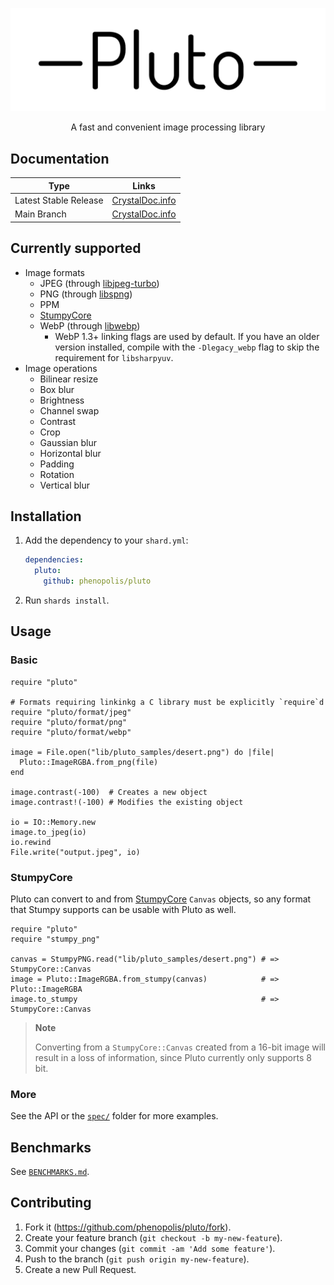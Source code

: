 <p align="center">
  <picture>
    <source
      media="(prefers-color-scheme: dark)"
      srcset="https://raw.githubusercontent.com/phenopolis/pluto-logo/main/logo-white.png"
    />
    <img
      alt="logo"
      src="https://raw.githubusercontent.com/phenopolis/pluto-logo/main/logo-black.png"
      width="720px"
    />
  </picture>
</p>

<p align="center">A fast and convenient image processing library</p>

## Documentation

| Type                  | Links                                                                                |
| --------------------- | ------------------------------------------------------------------------------------ |
| Latest Stable Release | [CrystalDoc.info](https://crystaldoc.info/github/phenopolis/pluto/v1.0.1/index.html) |
| Main Branch           | [CrystalDoc.info](https://crystaldoc.info/github/phenopolis/pluto/main/index.html)   |

## Currently supported

- Image formats
  - JPEG (through [libjpeg-turbo](https://github.com/libjpeg-turbo/libjpeg-turbo))
  - PNG (through [libspng](https://libspng.org/))
  - PPM
  - [StumpyCore](https://github.com/stumpycr/stumpy_core)
  - WebP (through [libwebp](https://developers.google.com/speed/webp))
    - WebP 1.3+ linking flags are used by default. If you have an older version installed, compile with the `-Dlegacy_webp` flag to skip the requirement for `libsharpyuv`.
- Image operations
  - Bilinear resize
  - Box blur
  - Brightness
  - Channel swap
  - Contrast
  - Crop
  - Gaussian blur
  - Horizontal blur
  - Padding
  - Rotation
  - Vertical blur

## Installation

1. Add the dependency to your `shard.yml`:

   ```yaml
   dependencies:
     pluto:
       github: phenopolis/pluto
   ```

2. Run `shards install`.

## Usage

### Basic

```crystal
require "pluto"

# Formats requiring linkinkg a C library must be explicitly `require`d
require "pluto/format/jpeg"
require "pluto/format/png"
require "pluto/format/webp"

image = File.open("lib/pluto_samples/desert.png") do |file|
  Pluto::ImageRGBA.from_png(file)
end

image.contrast(-100)  # Creates a new object
image.contrast!(-100) # Modifies the existing object

io = IO::Memory.new
image.to_jpeg(io)
io.rewind
File.write("output.jpeg", io)
```

### StumpyCore

Pluto can convert to and from [StumpyCore](https://github.com/stumpycr/stumpy_core) `Canvas` objects, so any format that Stumpy supports can be usable with Pluto as well.

```crystal
require "pluto"
require "stumpy_png"

canvas = StumpyPNG.read("lib/pluto_samples/desert.png") # => StumpyCore::Canvas
image = Pluto::ImageRGBA.from_stumpy(canvas)            # => Pluto::ImageRGBA
image.to_stumpy                                         # => StumpyCore::Canvas
```

> **Note**
>
> Converting from a `StumpyCore::Canvas` created from a 16-bit image will result in a loss of information, since Pluto currently only supports 8 bit.

### More

See the API or the [`spec/`](https://github.com/phenopolis/pluto/tree/main/spec) folder for more examples.

## Benchmarks

See [`BENCHMARKS.md`](https://github.com/phenopolis/pluto/blob/main/BENCHMARKS.md).

## Contributing

1. Fork it (<https://github.com/phenopolis/pluto/fork>).
2. Create your feature branch (`git checkout -b my-new-feature`).
3. Commit your changes (`git commit -am 'Add some feature'`).
4. Push to the branch (`git push origin my-new-feature`).
5. Create a new Pull Request.

